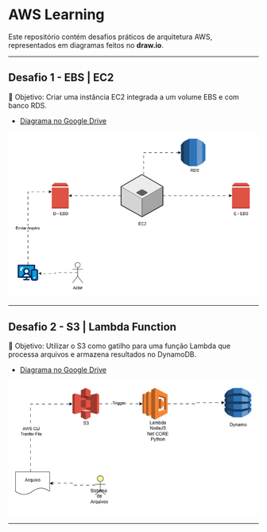 # AWS Learning

Este repositório contém desafios práticos de arquitetura AWS, representados em diagramas feitos no **draw.io**.

---

## Desafio 1 - EBS | EC2

📌 Objetivo: Criar uma instância EC2 integrada a um volume EBS e com banco RDS.

- [Diagrama no Google Drive](https://drive.google.com/file/d/1ngTSGHRpLcgmn9I5QISglw2e3RjajelW/view?usp=sharing)

![EBS EC2 Arquitetura](./imagens/desafio_ebs_ec2.png)

---

## Desafio 2 - S3 | Lambda Function

📌 Objetivo: Utilizar o S3 como gatilho para uma função Lambda que processa arquivos e armazena resultados no DynamoDB.

- [Diagrama no Google Drive](https://drive.google.com/file/d/14FQgxbir_HSWw-CweeWw9o_UGccz0wGN/view?usp=sharing)

![S3 Lambda Arquitetura](./imagens/desafio_s3_lambda.png)

---
